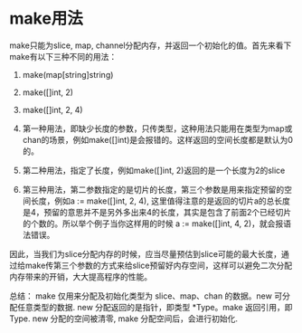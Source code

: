 # make用法

make只能为slice, map, channel分配内存，并返回一个初始化的值。首先来看下make有以下三种不同的用法：

1. make(map[string]string)

2. make([]int, 2)

3. make([]int, 2, 4)

 

1. 第一种用法，即缺少长度的参数，只传类型，这种用法只能用在类型为map或chan的场景，例如make([]int)是会报错的。这样返回的空间长度都是默认为0的。

2. 第二种用法，指定了长度，例如make([]int, 2)返回的是一个长度为2的slice

3. 第三种用法，第二参数指定的是切片的长度，第三个参数是用来指定预留的空间长度，例如a := make([]int, 2, 4), 这里值得注意的是返回的切片a的总长度是4，预留的意思并不是另外多出来4的长度，其实是包含了前面2个已经切片的个数的。所以举个例子当你这样用的时候 a := make([]int, 4, 2)，就会报语法错误。

因此，当我们为slice分配内存的时候，应当尽量预估到slice可能的最大长度，通过给make传第三个参数的方式来给slice预留好内存空间，这样可以避免二次分配内存带来的开销，大大提高程序的性能。

总结：
make 仅用来分配及初始化类型为 slice、map、chan 的数据。new 可分配任意类型的数据.
new 分配返回的是指针，即类型 *Type。make 返回引用，即 Type.
new 分配的空间被清零, make 分配空间后，会进行初始化.